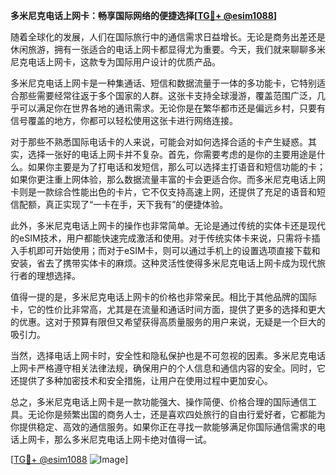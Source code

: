 **多米尼克电话上网卡：畅享国际网络的便捷选择[[TG💪+ @esim1088](https://t.me/s/esim1088)]**

随着全球化的发展，人们在国际旅行中的通信需求日益增长。无论是商务出差还是休闲旅游，拥有一张适合的电话上网卡都显得尤为重要。今天，我们就来聊聊多米尼克电话上网卡，这款专为国际用户设计的优质产品。

多米尼克电话上网卡是一种集通话、短信和数据流量于一体的多功能卡，它特别适合那些需要经常往返于多个国家的人群。这张卡支持全球漫游，覆盖范围广泛，几乎可以满足你在世界各地的通讯需求。无论你是在繁华都市还是偏远乡村，只要有信号覆盖的地方，你都可以轻松使用这张卡进行网络连接。

对于那些不熟悉国际电话卡的人来说，可能会对如何选择合适的卡产生疑惑。其实，选择一张好的电话上网卡并不复杂。首先，你需要考虑的是你的主要用途是什么。如果你主要是为了打电话和发短信，那么可以选择主打语音和短信功能的卡；如果你更注重上网体验，那么数据流量丰富的卡会更适合你。而多米尼克电话上网卡则是一款综合性能出色的卡片，它不仅支持高速上网，还提供了充足的语音和短信配额，真正实现了“一卡在手，天下我有”的便捷体验。

此外，多米尼克电话上网卡的操作也非常简单。无论是通过传统的实体卡还是现代的eSIM技术，用户都能快速完成激活和使用。对于传统实体卡来说，只需将卡插入手机即可开始使用；而对于eSIM卡，则可以通过手机上的设置选项直接下载和安装，省去了携带实体卡的麻烦。这种灵活性使得多米尼克电话上网卡成为现代旅行者的理想选择。

值得一提的是，多米尼克电话上网卡的价格也非常亲民。相比于其他品牌的国际卡，它的性价比非常高，尤其是在流量和通话时间方面，提供了更多的选择和更大的优惠。这对于预算有限但又希望获得高质量服务的用户来说，无疑是一个巨大的吸引力。

当然，选择电话上网卡时，安全性和隐私保护也是不可忽视的因素。多米尼克电话上网卡严格遵守相关法律法规，确保用户的个人信息和通信内容的安全。同时，它还提供了多种加密技术和安全措施，让用户在使用过程中更加安心。

总之，多米尼克电话上网卡是一款功能强大、操作简便、价格合理的国际通信工具。无论你是频繁出国的商务人士，还是喜欢四处旅行的自由行爱好者，它都能为你提供稳定、高效的通信服务。如果你正在寻找一款能够满足你国际通信需求的电话上网卡，那么多米尼克电话上网卡绝对值得一试。

[[TG💪+ @esim1088](https://t.me/s/esim1088) ![Image](https://i.postimg.cc/4NQfJmqS/Snipaste-2025-05-13-00-14-12.png)]